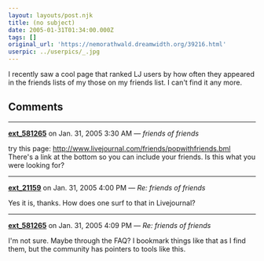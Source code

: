 ```yaml
---
layout: layouts/post.njk
title: (no subject)
date: 2005-01-31T01:34:00.000Z
tags: []
original_url: 'https://nemorathwald.dreamwidth.org/39216.html'
userpic: ../userpics/_.jpg
---
```

I recently saw a cool page that ranked LJ users by how often they appeared in the friends lists of my those on my friends list. I can't find it any more.

## Comments

---

**[ext_581265](https://www.dreamwidth.org/users/ext_581265)** on Jan. 31, 2005 3:30 AM — *friends of friends*

try this page: http://www.livejournal.com/friends/popwithfriends.bml There's a link at the bottom so you can include your friends. Is this what you were looking for?

---

**[ext_21159](https://www.dreamwidth.org/users/ext_21159)** on Jan. 31, 2005 4:00 PM — *Re: friends of friends*

Yes it is, thanks. How does one surf to that in Livejournal?

---

**[ext_581265](https://www.dreamwidth.org/users/ext_581265)** on Jan. 31, 2005 4:09 PM — *Re: friends of friends*

I'm not sure. Maybe through the FAQ? I bookmark things like that as I find them, but the community has pointers to tools like this.
